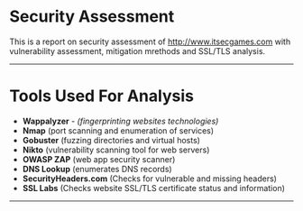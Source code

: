 # Security Assessment
This is a report on security assessment of http://www.itsecgames.com with vulnerability assessment, mitigation mrethods and SSL/TLS analysis.

---

# Tools Used For Analysis
 * **Wappalyzer** - _(fingerprinting websites technologies)_
 * **Nmap**  (port scanning and enumeration of services)
 * **Gobuster**  (fuzzing directories and virtual hosts)
 * **Nikto**  (vulnerability scanning tool for web servers)
 * **OWASP ZAP**  (web app security scanner)
 * **DNS Lookup**  (enumerates DNS records)
 * **SecurityHeaders.com** (Checks for vulnerable and missing headers)
 * **SSL Labs** (Checks website SSL/TLS certificate status and information)

---
